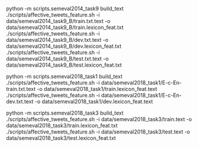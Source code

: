 
python -m scripts.semeval2014_task9 build_text
./scripts/affective_tweets_feature.sh -i data/semeval2014_task9_B/train.txt.text -o data/semeval2014_task9_B/train.lexicon_feat.txt
./scripts/affective_tweets_feature.sh -i data/semeval2014_task9_B/dev.txt.text -o data/semeval2014_task9_B/dev.lexicon_feat.txt
./scripts/affective_tweets_feature.sh -i data/semeval2014_task9_B/test.txt.text -o data/semeval2014_task9_B/test.lexicon_feat.txt

python -m scripts.semeval2018_task1 build_text
./scripts/affective_tweets_feature.sh -i data/semeval2018_task1/E-c-En-train.txt.text -o data/semeval2018_task1/train.lexicon_feat.text
./scripts/affective_tweets_feature.sh -i data/semeval2018_task1/E-c-En-dev.txt.text -o data/semeval2018_task1/dev.lexicon_feat.text


python -m scripts.semeval2018_task3 build_text
./scripts/affective_tweets_feature.sh -i data/semeval2018_task3/train.text -o data/semeval2018_task3/train.lexicon_feat.txt
./scripts/affective_tweets_feature.sh -i data/semeval2018_task3/test.text -o data/semeval2018_task3/test.lexicon_feat.txt
